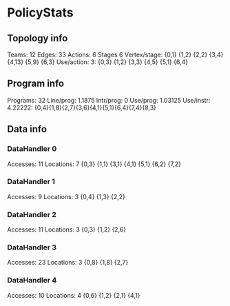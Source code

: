 # PolicyStats
## Topology info
Teams:		12
Edges:		33
Actions:	6
Stages		6
Vertex/stage:	{0,1} {1,2} {2,2} {3,4} {4,13} {5,9} {6,3} 
Use/action:	3: {0,3} {1,2} {3,3} {4,5} {5,1} {6,4} 

## Program info
Programs:	32
Line/prog:	1.1875
Intr/prog:	0
Use/prog:	1.03125
Use/instr:	4.22222: {0,4}{1,8}{2,7}{3,6}{4,1}{5,1}{6,4}{7,4}{8,3}

## Data info

### DataHandler 0
Accesses:	11
Locations:	7
{0,3} {1,1} {3,1} {4,1} {5,1} {6,2} {7,2} 

### DataHandler 1
Accesses:	9
Locations:	3
{0,4} {1,3} {2,2} 

### DataHandler 2
Accesses:	11
Locations:	3
{0,3} {1,2} {2,6} 

### DataHandler 3
Accesses:	23
Locations:	3
{0,8} {1,8} {2,7} 

### DataHandler 4
Accesses:	10
Locations:	4
{0,6} {1,2} {2,1} {4,1} 